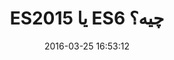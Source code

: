 ---
layout: post
title: "ES2015 یا ES6 چیه؟"
date: 2016-03-25 16:53:12
section: article
tags: js
link: "http://mirzaproject.ir/346/es2015-%DB%8C%D8%A7-es6-%DA%86%DB%8C%D9%87%D8%9F/"
user: "نوید کاشانی"
user_link: "http://navid.kashani.ir/"
---